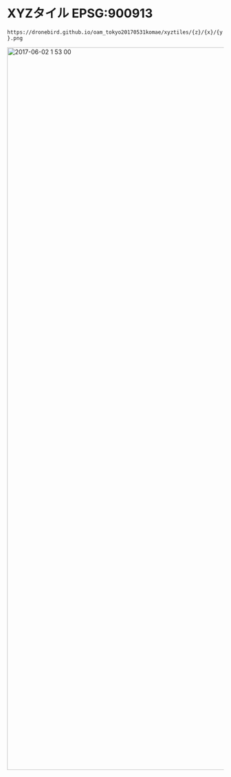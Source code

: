 # XYZタイル EPSG:900913

`https://dronebird.github.io/oam_tokyo20170531komae/xyztiles/{z}/{x}/{y}.png`

<img width="1680" alt="2017-06-02 1 53 00" src="https://cloud.githubusercontent.com/assets/416977/26690942/42c921c6-4736-11e7-8452-74e0d774847e.png">
